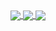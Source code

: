 <a href="https://github.com/amrasanor/Amras">
    <img align="center" src="https://github-readme-stats.vercel.app/api?username=amrasanor&show_icons=true&theme=cobalt&locale=en" />
</a>
</n>
<a href="https://github.com/amrasanor/Amras">
    <img align="center" src="https://github-readme-stats.vercel.app/api/pin?username=amrasanor&repo=practice&show_owner=true" />
</a>
</n>
<a href="https://github.com/amrasanor/Amras">
    <img align="center" src="https://github-readme-stats.vercel.app/api/top-langs/?username=amrasanor&layout=compact" />
</a>
</n>